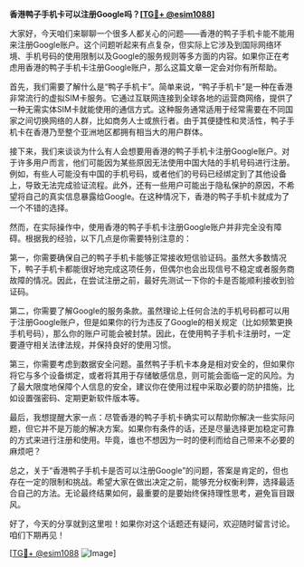 **香港鸭子手机卡可以注册Google吗？[[TG💪+ @esim1088](https://t.me/s/esim1088)]**

大家好，今天咱们来聊聊一个很多人都关心的问题——香港的鸭子手机卡能不能用来注册Google账户。这个问题听起来有点复杂，但实际上它涉及到国际网络环境、手机号码的使用限制以及Google的服务规则等多方面的内容。如果你正在考虑用香港的鸭子手机卡注册Google账户，那么这篇文章一定会对你有所帮助。

首先，我们需要了解什么是“鸭子手机卡”。简单来说，“鸭子手机卡”是一种在香港非常流行的虚拟SIM卡服务。它通过互联网连接到全球各地的运营商网络，提供了一种无需实体SIM卡就能使用的通信方式。这种服务通常适用于经常需要在不同国家之间切换网络的人群，比如商务人士或旅行者。由于其便捷性和灵活性，鸭子手机卡在香港乃至整个亚洲地区都拥有相当大的用户群体。

接下来，我们来谈谈为什么有人会想要用香港的鸭子手机卡注册Google账户。对于许多用户而言，他们可能因为某些原因无法使用中国大陆的手机号码进行注册。例如，有些人可能没有中国的手机号码，或者他们的号码已经绑定到了其他设备上，导致无法完成验证流程。此外，还有一些用户可能出于隐私保护的原因，不希望将自己的真实信息暴露给Google。在这种情况下，香港的鸭子手机卡就成为了一个不错的选择。

然而，在实际操作中，使用香港的鸭子手机卡注册Google账户并非完全没有障碍。根据我的经验，以下几点是你需要特别注意的：

第一，你需要确保自己的鸭子手机卡能够正常接收短信验证码。虽然大多数情况下，鸭子手机卡都能很好地完成这项任务，但偶尔也会出现信号不稳定或者服务商故障的情况。因此，在尝试注册之前，最好先测试一下你的卡是否能顺利接收到验证码。

第二，你需要了解Google的服务条款。虽然理论上任何合法的手机号码都可以用于注册Google账户，但是如果你的行为违反了Google的相关规定（比如频繁更换手机号码），那么你的账户可能会被封禁。因此，在使用鸭子手机卡注册时，一定要遵守相关法律法规，并保持良好的使用习惯。

第三，你需要考虑到数据安全问题。虽然鸭子手机卡本身是相对安全的，但如果你将它与多个设备绑定，或者将其用于存储敏感信息，则可能会面临一定的风险。为了最大限度地保障个人信息的安全，建议你在使用过程中采取必要的防护措施，比如设置强密码、定期更新软件版本等。

最后，我想提醒大家一点：尽管香港的鸭子手机卡确实可以帮助你解决一些实际问题，但它并不是万能的解决方案。如果你有条件的话，还是尽量选择更加稳定可靠的方式来进行注册和使用。毕竟，谁也不想因为一时的便利而给自己带来不必要的麻烦吧？

总之，关于“香港鸭子手机卡是否可以注册Google”的问题，答案是肯定的，但也存在一定的限制和挑战。希望大家在做出决定之前，能够充分权衡利弊，选择最适合自己的方法。无论最终结果如何，最重要的是要始终保持理性思考，避免盲目跟风。

好了，今天的分享就到这里啦！如果你对这个话题还有疑问，欢迎随时留言讨论。咱们下期再见！

[[TG💪+ @esim1088](https://t.me/s/esim1088) ![Image](https://i.postimg.cc/4NQfJmqS/Snipaste-2025-05-13-00-14-12.png)]